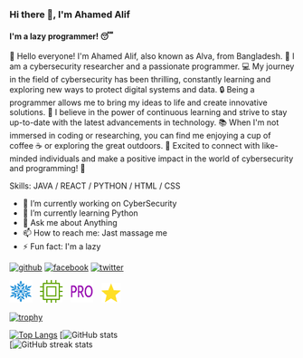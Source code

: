### Hi there 👋, I'm Ahamed Alif
#### I'm a lazy programmer! 😴
👋 Hello everyone! I'm Ahamed Alif, also known as Alva, from Bangladesh. 💫 I am a cybersecurity researcher and a passionate programmer. 💻 My journey in the field of cybersecurity has been thrilling, constantly learning and exploring new ways to protect digital systems and data. 🔒 Being a programmer allows me to bring my ideas to life and create innovative solutions. 🚀 I believe in the power of continuous learning and strive to stay up-to-date with the latest advancements in technology. 📚 When I'm not immersed in coding or researching, you can find me enjoying a cup of coffee ☕ or exploring the great outdoors. 🌳 Excited to connect with like-minded individuals and make a positive impact in the world of cybersecurity and programming! 🌟

Skills: JAVA / REACT / PYTHON / HTML / CSS

- 🔭 I’m currently working on CyberSecurity 
- 🌱 I’m currently learning Python 
- 💬 Ask me about Anything 
- 📫 How to reach me: Jast massage me 
- ⚡ Fun fact: I'm a lazy 


[<img src='https://cdn.jsdelivr.net/npm/simple-icons@3.0.1/icons/github.svg' alt='github' height='40'>](https://github.com/AhamedAlif)  [<img src='https://cdn.jsdelivr.net/npm/simple-icons@3.0.1/icons/facebook.svg' alt='facebook' height='40'>](https://www.facebook.com/https://www.facebook.com/Ahamed1Alif)  [<img src='https://cdn.jsdelivr.net/npm/simple-icons@3.0.1/icons/twitter.svg' alt='twitter' height='40'>](https://twitter.com/https://twitter.com/Ahamed1Alif1)  

<a href='https://archiveprogram.github.com/'><img src='https://raw.githubusercontent.com/acervenky/animated-github-badges/master/assets/acbadge.gif' width='40' height='40'></a> <a href='https://docs.github.com/en/developers'><img src='https://raw.githubusercontent.com/acervenky/animated-github-badges/master/assets/devbadge.gif' width='40' height='40'></a> <a href='https://github.com/pricing'><img src='https://raw.githubusercontent.com/acervenky/animated-github-badges/master/assets/pro.gif' width='40' height='40'></a> <a href='https://stars.github.com/'><img src='https://raw.githubusercontent.com/acervenky/animated-github-badges/master/assets/starbadge.gif' width='35' height='35'></a> 

[![trophy](https://github-profile-trophy.vercel.app/?username=AhamedAlif)](https://github.com/ryo-ma/github-profile-trophy)

[![Top Langs](https://github-readme-stats.vercel.app/api/top-langs/?username=AhamedAlif)](https://github.com/anuraghazra/github-readme-stats)
[![GitHub stats](https://github-readme-stats.vercel.app/api?username=AhamedAlif&show_icons=true)  
[![GitHub streak stats](https://streak-stats.demolab.com/?user=AhamedAlif)  


